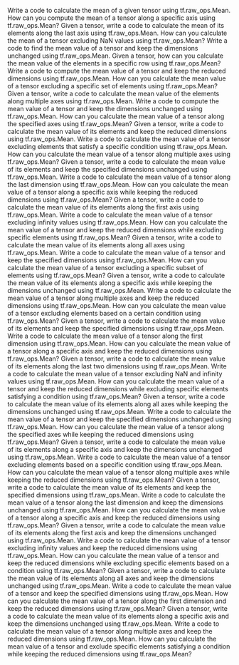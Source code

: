 Write a code to calculate the mean of a given tensor using tf.raw_ops.Mean.
How can you compute the mean of a tensor along a specific axis using tf.raw_ops.Mean?
Given a tensor, write a code to calculate the mean of its elements along the last axis using tf.raw_ops.Mean.
How can you calculate the mean of a tensor excluding NaN values using tf.raw_ops.Mean?
Write a code to find the mean value of a tensor and keep the dimensions unchanged using tf.raw_ops.Mean.
Given a tensor, how can you calculate the mean value of the elements in a specific row using tf.raw_ops.Mean?
Write a code to compute the mean value of a tensor and keep the reduced dimensions using tf.raw_ops.Mean.
How can you calculate the mean value of a tensor excluding a specific set of elements using tf.raw_ops.Mean?
Given a tensor, write a code to calculate the mean value of the elements along multiple axes using tf.raw_ops.Mean.
Write a code to compute the mean value of a tensor and keep the dimensions unchanged using tf.raw_ops.Mean.
How can you calculate the mean value of a tensor along the specified axes using tf.raw_ops.Mean?
Given a tensor, write a code to calculate the mean value of its elements and keep the reduced dimensions using tf.raw_ops.Mean.
Write a code to calculate the mean value of a tensor excluding elements that satisfy a specific condition using tf.raw_ops.Mean.
How can you calculate the mean value of a tensor along multiple axes using tf.raw_ops.Mean?
Given a tensor, write a code to calculate the mean value of its elements and keep the specified dimensions unchanged using tf.raw_ops.Mean.
Write a code to calculate the mean value of a tensor along the last dimension using tf.raw_ops.Mean.
How can you calculate the mean value of a tensor along a specific axis while keeping the reduced dimensions using tf.raw_ops.Mean?
Given a tensor, write a code to calculate the mean value of its elements along the first axis using tf.raw_ops.Mean.
Write a code to calculate the mean value of a tensor excluding infinity values using tf.raw_ops.Mean.
How can you calculate the mean value of a tensor and keep the reduced dimensions while excluding specific elements using tf.raw_ops.Mean?
Given a tensor, write a code to calculate the mean value of its elements along all axes using tf.raw_ops.Mean.
Write a code to calculate the mean value of a tensor and keep the specified dimensions using tf.raw_ops.Mean.
How can you calculate the mean value of a tensor excluding a specific subset of elements using tf.raw_ops.Mean?
Given a tensor, write a code to calculate the mean value of its elements along a specific axis while keeping the dimensions unchanged using tf.raw_ops.Mean.
Write a code to calculate the mean value of a tensor along multiple axes and keep the reduced dimensions using tf.raw_ops.Mean.
How can you calculate the mean value of a tensor excluding elements based on a certain condition using tf.raw_ops.Mean?
Given a tensor, write a code to calculate the mean value of its elements and keep the specified dimensions using tf.raw_ops.Mean.
Write a code to calculate the mean value of a tensor along the first dimension using tf.raw_ops.Mean.
How can you calculate the mean value of a tensor along a specific axis and keep the reduced dimensions using tf.raw_ops.Mean?
Given a tensor, write a code to calculate the mean value of its elements along the last two dimensions using tf.raw_ops.Mean.
Write a code to calculate the mean value of a tensor excluding NaN and infinity values using tf.raw_ops.Mean.
How can you calculate the mean value of a tensor and keep the reduced dimensions while excluding specific elements satisfying a condition using tf.raw_ops.Mean?
Given a tensor, write a code to calculate the mean value of its elements along all axes while keeping the dimensions unchanged using tf.raw_ops.Mean.
Write a code to calculate the mean value of a tensor and keep the specified dimensions unchanged using tf.raw_ops.Mean.
How can you calculate the mean value of a tensor along the specified axes while keeping the reduced dimensions using tf.raw_ops.Mean?
Given a tensor, write a code to calculate the mean value of its elements along a specific axis and keep the dimensions unchanged using tf.raw_ops.Mean.
Write a code to calculate the mean value of a tensor excluding elements based on a specific condition using tf.raw_ops.Mean.
How can you calculate the mean value of a tensor along multiple axes while keeping the reduced dimensions using tf.raw_ops.Mean?
Given a tensor, write a code to calculate the mean value of its elements and keep the specified dimensions using tf.raw_ops.Mean.
Write a code to calculate the mean value of a tensor along the last dimension and keep the dimensions unchanged using tf.raw_ops.Mean.
How can you calculate the mean value of a tensor along a specific axis and keep the reduced dimensions using tf.raw_ops.Mean?
Given a tensor, write a code to calculate the mean value of its elements along the first axis and keep the dimensions unchanged using tf.raw_ops.Mean.
Write a code to calculate the mean value of a tensor excluding infinity values and keep the reduced dimensions using tf.raw_ops.Mean.
How can you calculate the mean value of a tensor and keep the reduced dimensions while excluding specific elements based on a condition using tf.raw_ops.Mean?
Given a tensor, write a code to calculate the mean value of its elements along all axes and keep the dimensions unchanged using tf.raw_ops.Mean.
Write a code to calculate the mean value of a tensor and keep the specified dimensions using tf.raw_ops.Mean.
How can you calculate the mean value of a tensor along the first dimension and keep the reduced dimensions using tf.raw_ops.Mean?
Given a tensor, write a code to calculate the mean value of its elements along a specific axis and keep the dimensions unchanged using tf.raw_ops.Mean.
Write a code to calculate the mean value of a tensor along multiple axes and keep the reduced dimensions using tf.raw_ops.Mean.
How can you calculate the mean value of a tensor and exclude specific elements satisfying a condition while keeping the reduced dimensions using tf.raw_ops.Mean?